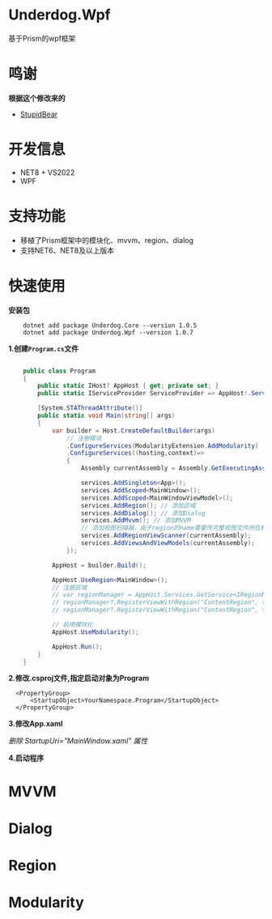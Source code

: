 # Underdog.Wpf

基于Prism的wpf框架

# 鸣谢

**根据这个修改来的**

- [StupidBear](https://github.com/AelousDing/StupidBear)


# 开发信息

- NET8 + VS2022
- WPF

# 支持功能

- 移植了Prism框架中的模块化、mvvm、region、dialog
- 支持NET6、NET8及以上版本

# 快速使用

**安装包**

```nuget
    dotnet add package Underdog.Core --version 1.0.5
    dotnet add package Underdog.Wpf --version 1.0.7
```


**1.创建`Program.cs`文件**

```Program.cs

    public class Program
    {
        public static IHost? AppHost { get; private set; }
        public static IServiceProvider ServiceProvider => AppHost!.Services;

        [System.STAThreadAttribute()]
        public static void Main(string[] args)
        {
            var builder = Host.CreateDefaultBuilder(args)
                // 注册模块
                .ConfigureServices(ModularityExtension.AddModularity)
                .ConfigureServices((hosting,context)=>
                {
                    Assembly currentAssembly = Assembly.GetExecutingAssembly();

                    services.AddSingleton<App>();
                    services.AddScoped<MainWindow>();
                    services.AddScoped<MainWindowViewModel>();
                    services.AddRegion(); // 添加区域
                    services.AddDialog(); // 添加Dialog
                    services.AddMvvm(); // 添加MVVM
                    // 添加视图扫描器，由于region的name需要传完整视图文件所在程序集的完全限定名,提供视图扫描器获取名称
                    services.AddRegionViewScanner(currentAssembly);
                    services.AddViewsAndViewModels(currentAssembly);
                });

            AppHost = builder.Build();

            AppHost.UseRegion<MainWindow>();
            // 注册区域
            // var regionManager = AppHost.Services.GetService<IRegionManager>();
            // regionManager?.RegisterViewWithRegion("ContentRegion", typeof(ViewA));
            // regionManager?.RegisterViewWithRegion("ContentRegion", typeof(ViewB));

            // 启用模块化
            AppHost.UseModularity();

            AppHost.Run();
        }
    }
```

**2.修改.csproj文件,指定启动对象为Program**

```csproj
  <PropertyGroup>
	  <StartupObject>YourNamespace.Program</StartupObject>
  </PropertyGroup>
```

**3.修改App.xaml**

*删除 StartupUri="MainWindow.xaml" 属性*

**4.启动程序**

# MVVM

# Dialog

# Region

# Modularity